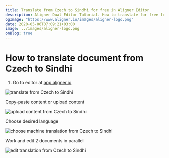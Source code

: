 ```yaml
---
title: Translate from Czech to Sindhi for free in Aligner Editor
description: Aligner Dual Editor Tutorial. How to translate for free from Czech to Sindhi. Aligner is multilingual document management platform. 
ogImage: "https://www.aligner.io/images/aligner-logo.png"
date: 2020-05-06T07:09:21+03:00
image: ../images/aligner-logo.png
onBlog: true
---
```


# How to translate document from Czech to Sindhi

1. Go to editor at [app.aligner.io](https://app.aligner.io "Aligner App web page")

![translate from Czech to Sindhi](../aligner-blank-editor.png "translate from Czech to Sindhi")

Copy-paste content or upload content

![upload content from Czech to Sindhi](../aligner-uploaded-document.png "upload content from Czech to Sindhi")

Choose desired language

![choose machine translation from Czech to Sindhi](../aligner-language-dropdown.png "choose machine translation from Czech to Sindhi")

Work and edit 2 documents in parallel

![edit translation from Czech to Sindhi](../aligner-double-sitded-editor.png "edit translation from Czech to Sindhi")

